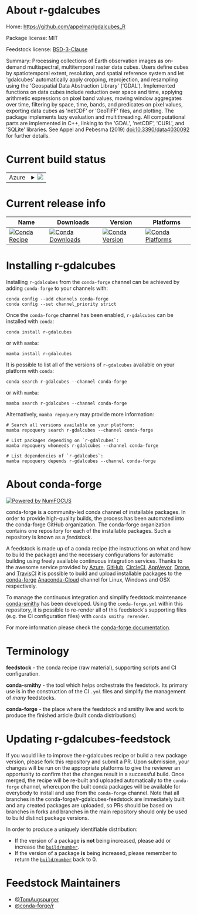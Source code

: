 About r-gdalcubes
=================

Home: https://github.com/appelmar/gdalcubes_R

Package license: MIT

Feedstock license: [BSD-3-Clause](https://github.com/conda-forge/r-gdalcubes-feedstock/blob/main/LICENSE.txt)

Summary: Processing collections of Earth observation images as on-demand multispectral, multitemporal raster data cubes. Users define cubes by spatiotemporal extent, resolution, and spatial reference system and let 'gdalcubes' automatically apply cropping, reprojection, and resampling using the 'Geospatial Data Abstraction Library' ('GDAL'). Implemented functions on data cubes include reduction over space and time, applying arithmetic expressions on pixel band values, moving window aggregates over time, filtering by space, time, bands, and predicates on pixel values, exporting data cubes as 'netCDF' or 'GeoTIFF' files, and plotting.  The package implements lazy evaluation and multithreading. All computational parts are implemented in C++, linking to the 'GDAL', 'netCDF', 'CURL', and 'SQLite' libraries. See Appel and Pebesma (2019) <doi:10.3390/data4030092> for further details.

Current build status
====================


<table>
    
  <tr>
    <td>Azure</td>
    <td>
      <details>
        <summary>
          <a href="https://dev.azure.com/conda-forge/feedstock-builds/_build/latest?definitionId=12693&branchName=main">
            <img src="https://dev.azure.com/conda-forge/feedstock-builds/_apis/build/status/r-gdalcubes-feedstock?branchName=main">
          </a>
        </summary>
        <table>
          <thead><tr><th>Variant</th><th>Status</th></tr></thead>
          <tbody><tr>
              <td>linux_64_r_base4.0</td>
              <td>
                <a href="https://dev.azure.com/conda-forge/feedstock-builds/_build/latest?definitionId=12693&branchName=main">
                  <img src="https://dev.azure.com/conda-forge/feedstock-builds/_apis/build/status/r-gdalcubes-feedstock?branchName=main&jobName=linux&configuration=linux_64_r_base4.0" alt="variant">
                </a>
              </td>
            </tr><tr>
              <td>linux_64_r_base4.1</td>
              <td>
                <a href="https://dev.azure.com/conda-forge/feedstock-builds/_build/latest?definitionId=12693&branchName=main">
                  <img src="https://dev.azure.com/conda-forge/feedstock-builds/_apis/build/status/r-gdalcubes-feedstock?branchName=main&jobName=linux&configuration=linux_64_r_base4.1" alt="variant">
                </a>
              </td>
            </tr><tr>
              <td>osx_64_r_base4.0</td>
              <td>
                <a href="https://dev.azure.com/conda-forge/feedstock-builds/_build/latest?definitionId=12693&branchName=main">
                  <img src="https://dev.azure.com/conda-forge/feedstock-builds/_apis/build/status/r-gdalcubes-feedstock?branchName=main&jobName=osx&configuration=osx_64_r_base4.0" alt="variant">
                </a>
              </td>
            </tr><tr>
              <td>osx_64_r_base4.1</td>
              <td>
                <a href="https://dev.azure.com/conda-forge/feedstock-builds/_build/latest?definitionId=12693&branchName=main">
                  <img src="https://dev.azure.com/conda-forge/feedstock-builds/_apis/build/status/r-gdalcubes-feedstock?branchName=main&jobName=osx&configuration=osx_64_r_base4.1" alt="variant">
                </a>
              </td>
            </tr><tr>
              <td>win_64_r_base4.0</td>
              <td>
                <a href="https://dev.azure.com/conda-forge/feedstock-builds/_build/latest?definitionId=12693&branchName=main">
                  <img src="https://dev.azure.com/conda-forge/feedstock-builds/_apis/build/status/r-gdalcubes-feedstock?branchName=main&jobName=win&configuration=win_64_r_base4.0" alt="variant">
                </a>
              </td>
            </tr><tr>
              <td>win_64_r_base4.1</td>
              <td>
                <a href="https://dev.azure.com/conda-forge/feedstock-builds/_build/latest?definitionId=12693&branchName=main">
                  <img src="https://dev.azure.com/conda-forge/feedstock-builds/_apis/build/status/r-gdalcubes-feedstock?branchName=main&jobName=win&configuration=win_64_r_base4.1" alt="variant">
                </a>
              </td>
            </tr>
          </tbody>
        </table>
      </details>
    </td>
  </tr>
</table>

Current release info
====================

| Name | Downloads | Version | Platforms |
| --- | --- | --- | --- |
| [![Conda Recipe](https://img.shields.io/badge/recipe-r--gdalcubes-green.svg)](https://anaconda.org/conda-forge/r-gdalcubes) | [![Conda Downloads](https://img.shields.io/conda/dn/conda-forge/r-gdalcubes.svg)](https://anaconda.org/conda-forge/r-gdalcubes) | [![Conda Version](https://img.shields.io/conda/vn/conda-forge/r-gdalcubes.svg)](https://anaconda.org/conda-forge/r-gdalcubes) | [![Conda Platforms](https://img.shields.io/conda/pn/conda-forge/r-gdalcubes.svg)](https://anaconda.org/conda-forge/r-gdalcubes) |

Installing r-gdalcubes
======================

Installing `r-gdalcubes` from the `conda-forge` channel can be achieved by adding `conda-forge` to your channels with:

```
conda config --add channels conda-forge
conda config --set channel_priority strict
```

Once the `conda-forge` channel has been enabled, `r-gdalcubes` can be installed with `conda`:

```
conda install r-gdalcubes
```

or with `mamba`:

```
mamba install r-gdalcubes
```

It is possible to list all of the versions of `r-gdalcubes` available on your platform with `conda`:

```
conda search r-gdalcubes --channel conda-forge
```

or with `mamba`:

```
mamba search r-gdalcubes --channel conda-forge
```

Alternatively, `mamba repoquery` may provide more information:

```
# Search all versions available on your platform:
mamba repoquery search r-gdalcubes --channel conda-forge

# List packages depending on `r-gdalcubes`:
mamba repoquery whoneeds r-gdalcubes --channel conda-forge

# List dependencies of `r-gdalcubes`:
mamba repoquery depends r-gdalcubes --channel conda-forge
```


About conda-forge
=================

[![Powered by
NumFOCUS](https://img.shields.io/badge/powered%20by-NumFOCUS-orange.svg?style=flat&colorA=E1523D&colorB=007D8A)](https://numfocus.org)

conda-forge is a community-led conda channel of installable packages.
In order to provide high-quality builds, the process has been automated into the
conda-forge GitHub organization. The conda-forge organization contains one repository
for each of the installable packages. Such a repository is known as a *feedstock*.

A feedstock is made up of a conda recipe (the instructions on what and how to build
the package) and the necessary configurations for automatic building using freely
available continuous integration services. Thanks to the awesome service provided by
[Azure](https://azure.microsoft.com/en-us/services/devops/), [GitHub](https://github.com/),
[CircleCI](https://circleci.com/), [AppVeyor](https://www.appveyor.com/),
[Drone](https://cloud.drone.io/welcome), and [TravisCI](https://travis-ci.com/)
it is possible to build and upload installable packages to the
[conda-forge](https://anaconda.org/conda-forge) [Anaconda-Cloud](https://anaconda.org/)
channel for Linux, Windows and OSX respectively.

To manage the continuous integration and simplify feedstock maintenance
[conda-smithy](https://github.com/conda-forge/conda-smithy) has been developed.
Using the ``conda-forge.yml`` within this repository, it is possible to re-render all of
this feedstock's supporting files (e.g. the CI configuration files) with ``conda smithy rerender``.

For more information please check the [conda-forge documentation](https://conda-forge.org/docs/).

Terminology
===========

**feedstock** - the conda recipe (raw material), supporting scripts and CI configuration.

**conda-smithy** - the tool which helps orchestrate the feedstock.
                   Its primary use is in the construction of the CI ``.yml`` files
                   and simplify the management of *many* feedstocks.

**conda-forge** - the place where the feedstock and smithy live and work to
                  produce the finished article (built conda distributions)


Updating r-gdalcubes-feedstock
==============================

If you would like to improve the r-gdalcubes recipe or build a new
package version, please fork this repository and submit a PR. Upon submission,
your changes will be run on the appropriate platforms to give the reviewer an
opportunity to confirm that the changes result in a successful build. Once
merged, the recipe will be re-built and uploaded automatically to the
`conda-forge` channel, whereupon the built conda packages will be available for
everybody to install and use from the `conda-forge` channel.
Note that all branches in the conda-forge/r-gdalcubes-feedstock are
immediately built and any created packages are uploaded, so PRs should be based
on branches in forks and branches in the main repository should only be used to
build distinct package versions.

In order to produce a uniquely identifiable distribution:
 * If the version of a package **is not** being increased, please add or increase
   the [``build/number``](https://docs.conda.io/projects/conda-build/en/latest/resources/define-metadata.html#build-number-and-string).
 * If the version of a package **is** being increased, please remember to return
   the [``build/number``](https://docs.conda.io/projects/conda-build/en/latest/resources/define-metadata.html#build-number-and-string)
   back to 0.

Feedstock Maintainers
=====================

* [@TomAugspurger](https://github.com/TomAugspurger/)
* [@conda-forge/r](https://github.com/conda-forge/r/)

